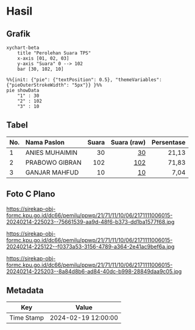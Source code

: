 # Hasil

## Grafik

```mermaid
xychart-beta
    title "Perolehan Suara TPS"
    x-axis [01, 02, 03]
    y-axis "Suara" 0 --> 102
    bar [30, 102, 10]
```

```mermaid
%%{init: {"pie": {"textPosition": 0.5}, "themeVariables": {"pieOuterStrokeWidth": "5px"}} }%%
pie showData
    "1" : 30
    "2" : 102
    "3" : 10
```

## Tabel

| No. | Nama Paslon    | Suara | Suara (raw) | Persentase |
|:--- |:-------------- | -----:| -----------:| ----------:|
| 1   | ANIES MUHAIMIN | 30    | [30][p-1]   | 21,13      |
| 2   | PRABOWO GIBRAN | 102   | [102][p-2]  | 71,83      |
| 3   | GANJAR MAHFUD  | 10    | [10][p-3]   | 7,04       |


[p-1]: https://github.com/gigit-pemilu/pemilu-2024-21-kepulauan-riau/blob/main/pilpres/hitung-suara/sub/21-kepulauan-riau/sub/71-kota-batam/sub/11-sagulung/sub/1006-sungai-pelunggut/sub/015-tps/sub/paslon-1.txt
[p-2]: https://github.com/gigit-pemilu/pemilu-2024-21-kepulauan-riau/blob/main/pilpres/hitung-suara/sub/21-kepulauan-riau/sub/71-kota-batam/sub/11-sagulung/sub/1006-sungai-pelunggut/sub/015-tps/sub/paslon-2.txt
[p-3]: https://github.com/gigit-pemilu/pemilu-2024-21-kepulauan-riau/blob/main/pilpres/hitung-suara/sub/21-kepulauan-riau/sub/71-kota-batam/sub/11-sagulung/sub/1006-sungai-pelunggut/sub/015-tps/sub/paslon-3.txt

## Foto C Plano

https://sirekap-obj-formc.kpu.go.id/dc66/pemilu/ppwp/21/71/11/10/06/2171111006015-20240214-225023--75661539-aa9d-48f6-b373-dd1ba1577f68.jpg

https://sirekap-obj-formc.kpu.go.id/dc66/pemilu/ppwp/21/71/11/10/06/2171111006015-20240214-225122--f0373a53-3156-4789-a364-2e41ac9bef6a.jpg

https://sirekap-obj-formc.kpu.go.id/dc66/pemilu/ppwp/21/71/11/10/06/2171111006015-20240214-225203--8a84d8b6-ad84-40dc-b998-28849daa9c05.jpg


## Metadata

| Key        | Value               |
| ---------- | ------------------- |
| Time Stamp | 2024-02-19 12:00:00 |




